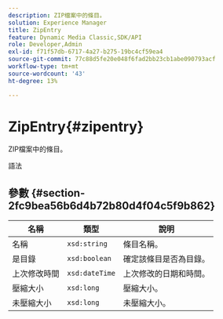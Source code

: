 ```yaml
---
description: ZIP檔案中的條目。
solution: Experience Manager
title: ZipEntry
feature: Dynamic Media Classic,SDK/API
role: Developer,Admin
exl-id: f71f57db-6717-4a27-b275-19bc4cf59ea4
source-git-commit: 77c88d5fe20e048f6fad2bb23cb1abe090793acf
workflow-type: tm+mt
source-wordcount: '43'
ht-degree: 13%

---
```


# ZipEntry{#zipentry}

ZIP檔案中的條目。

語法

## 參數 {#section-2fc9bea56b6d4b72b80d4f04c5f9b862}

| 名稱 | 類型 | 說明 |
|---|---|---|
| 名稱 | `xsd:string` | 條目名稱。 |
| 是目錄 | `xsd:boolean` | 確定該條目是否為目錄。 |
| 上次修改時間 | `xsd:dateTime` | 上次修改的日期和時間。 |
| 壓縮大小 | `xsd:long` | 壓縮大小。 |
| 未壓縮大小 | `xsd:long` | 未壓縮大小。 |
